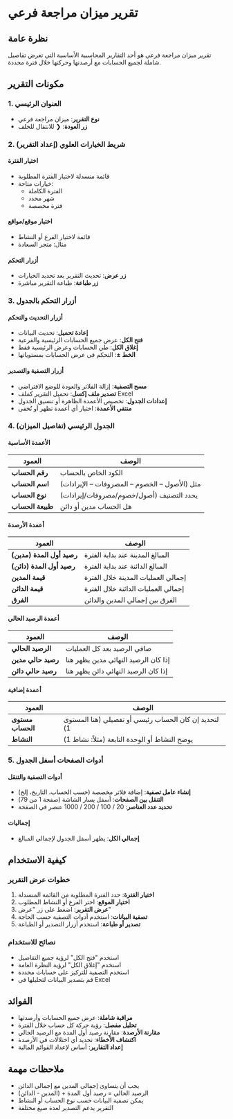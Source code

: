 # تقرير ميزان مراجعة فرعي

## نظرة عامة
تقرير ميزان مراجعة فرعي هو أحد التقارير المحاسبية الأساسية التي تعرض تفاصيل شاملة لجميع الحسابات مع أرصدتها وحركتها خلال فترة محددة.

## مكونات التقرير

### 1. العنوان الرئيسي
- **نوع التقرير**: ميزان مراجعة فرعي
- **زر العودة**: ❮ للانتقال للخلف

### 2. شريط الخيارات العلوي (إعداد التقرير)

#### اختيار الفترة
- قائمة منسدلة لاختيار الفترة المطلوبة
- خيارات متاحة:
  - الفترة الكاملة
  - شهر محدد
  - فترة مخصصة

#### اختيار موقع/مواقع
- قائمة لاختيار الفرع أو النشاط
- مثال: متجر السعادة

#### أزرار التحكم
- **زر عرض**: تحديث التقرير بعد تحديد الخيارات
- **زر طباعة**: طباعة التقرير مباشرة

### 3. أزرار التحكم بالجدول

#### أزرار التحديث والتحكم
- **إعادة تحميل**: تحديث البيانات
- **فتح الكل**: عرض جميع الحسابات الرئيسية والفرعية
- **إغلاق الكل**: طي الحسابات وعرض الرئيسية فقط
- **الخط ±**: التحكم في عرض الحسابات بمستوياتها

#### أزرار التصفية والتصدير
- **مسح التصفية**: إزالة الفلاتر والعودة للوضع الافتراضي
- **تصدير ملف إكسل**: تحميل التقرير كملف Excel
- **إعدادات الجدول**: تخصيص الأعمدة الظاهرة أو تنسيق الجدول
- **منتقي الأعمدة**: اختيار أي أعمدة تظهر أو تُخفى

### 4. الجدول الرئيسي (تفاصيل الميزان)

#### الأعمدة الأساسية

| العمود | الوصف |
|--------|-------|
| **رقم الحساب** | الكود الخاص بالحساب |
| **اسم الحساب** | مثل (الأصول – الخصوم – المصروفات – الإيرادات) |
| **نوع الحساب** | يحدد التصنيف (أصول/خصوم/مصروفات/إيرادات) |
| **طبيعة الحساب** | هل الحساب مدين أو دائن |

#### أعمدة الأرصدة

| العمود | الوصف |
|--------|-------|
| **رصيد أول المدة (مدين)** | المبالغ المدينة عند بداية الفترة |
| **رصيد أول المدة (دائن)** | المبالغ الدائنة عند بداية الفترة |
| **قيمة المدين** | إجمالي العمليات المدينة خلال الفترة |
| **قيمة الدائن** | إجمالي العمليات الدائنة خلال الفترة |
| **الفرق** | الفرق بين إجمالي المدين والدائن |

#### أعمدة الرصيد الحالي

| العمود | الوصف |
|--------|-------|
| **الرصيد الحالي** | صافي الرصيد بعد كل العمليات |
| **رصيد حالي مدين** | إذا كان الرصيد النهائي مدين يظهر هنا |
| **رصيد حالي دائن** | إذا كان الرصيد النهائي دائن يظهر هنا |

#### أعمدة إضافية

| العمود | الوصف |
|--------|-------|
| **مستوى الحساب** | لتحديد إن كان الحساب رئيسي أو تفصيلي (هنا المستوى 1) |
| **النشاط** | يوضح النشاط أو الوحدة التابعة (مثلاً: نشاط 1) |

### 5. أدوات الصفحات أسفل الجدول

#### أدوات التصفية والتنقل
- **إنشاء عامل تصفية**: إضافة فلاتر مخصصة (حسب الحساب، التاريخ، إلخ)
- **التنقل بين الصفحات**: أسفل يسار الشاشة (صفحة 1 من 79)
- **تحديد عدد العناصر**: 20 / 100 / 200 / 1000 عنصر في الصفحة

#### إجماليات
- **إجمالي الكل**: يظهر أسفل الجدول لإجمالي المبالغ

## كيفية الاستخدام

### خطوات عرض التقرير
1. **اختيار الفترة**: حدد الفترة المطلوبة من القائمة المنسدلة
2. **اختيار الموقع**: اختر الفرع أو النشاط المطلوب
3. **عرض التقرير**: اضغط على زر "عرض"
4. **تصفية البيانات**: استخدم أدوات التصفية حسب الحاجة
5. **تصدير أو طباعة**: استخدم أزرار التصدير أو الطباعة

### نصائح للاستخدام
- استخدم "فتح الكل" لرؤية جميع التفاصيل
- استخدم "إغلاق الكل" لرؤية النظرة العامة
- استخدم التصفية للتركيز على حسابات محددة
- قم بتصدير البيانات لتحليلها في Excel

## الفوائد
- **مراقبة شاملة**: عرض جميع الحسابات وأرصدتها
- **تحليل مفصل**: رؤية حركة كل حساب خلال الفترة
- **مقارنة الأرصدة**: مقارنة رصيد أول المدة مع الرصيد الحالي
- **اكتشاف الأخطاء**: تحديد أي اختلالات في الأرصدة
- **إعداد التقارير**: أساس لإعداد القوائم المالية

## ملاحظات مهمة
- يجب أن يتساوى إجمالي المدين مع إجمالي الدائن
- الرصيد الحالي = رصيد أول المدة + (المدين - الدائن)
- يمكن تصفية البيانات حسب نوع الحساب أو النشاط
- التقرير يدعم التصدير لعدة صيغ مختلفة

